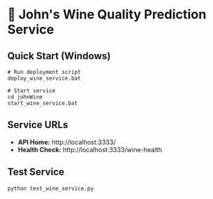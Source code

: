 # 🍷 John's Wine Quality Prediction Service

## Quick Start (Windows)
```
# Run deployment script
deploy_wine_service.bat

# Start service
cd johnWine
start_wine_service.bat
```

## Service URLs
- **API Home:** http://localhost:3333/
- **Health Check:** http://localhost:3333/wine-health

## Test Service
```
python test_wine_service.py
```
